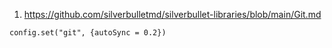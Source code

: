 
1. https://github.com/silverbulletmd/silverbullet-libraries/blob/main/Git.md

```space-lua
config.set("git", {autoSync = 0.2})
```
